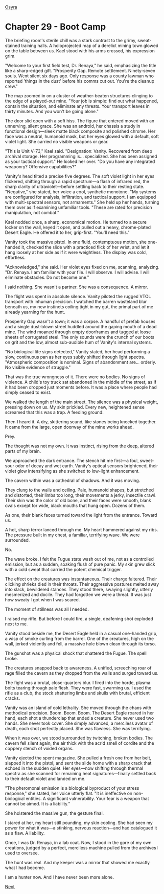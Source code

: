 [Osyra](Osyra.md)

# Chapter 29 - Boot Camp

The briefing room's sterile chill was a stark contrast to the grimy, sweat-stained training halls. A holoprojected map of a derelict mining town glowed on the table between us. Kael stood with his arms crossed, his expression grim.

"Welcome to your first field test, Dr. Renaya," he said, emphasizing the title like a sharp-edged gift. "Prosperity Gap. Remote settlement. Ninety-seven souls. Went silent six days ago. Only response was a county lawman who reported 'things in the dust' before his comms cut out. You're the cleanup crew."

The map zoomed in on a cluster of weather-beaten structures clinging to the edge of a played-out mine. "Your job is simple: find out what happened, contain the situation, and eliminate any threats. Your transport leaves in thirty minutes. And you won't be going alone."

The door slid open with a soft hiss. The figure that entered moved with an unnerving, silent grace. She was an android, her chassis a study in functional design—sleek matte black composite and polished chrome. Her face was a neutral, humanoid mask, but her eyes glowed with a default, soft violet light. She carried no visible weapons or gear.

"This is Unit V-73," Kael said. "Designation: Vanity. Recovered from deep archival storage. Her programming is... specialized. She has been assigned as your tactical support." He looked her over. "Do you have any integrated weaponry? Offensive capabilities?"

Vanity's head tilted a precise five degrees. The soft violet light in her eyes flickered, shifting through a rapid spectrum—a flash of infrared red, the sharp clarity of ultraviolet—before settling back to their resting state. "Negative," she stated, her voice a cool, synthetic monotone. "My systems are configured for analysis, infiltration, and tactical support. I am equipped with multi-spectral sensors, not armaments." She held up her hands, turning them over as if examining unfamiliar tools. "These are rated for precision manipulation, not combat."

Kael nodded once, a sharp, economical motion. He turned to a secure locker on the wall, keyed it open, and pulled out a heavy, chrome-plated Desert Eagle. He offered it to her, grip-first. "You'll need this."

Vanity took the massive pistol. In one fluid, contemptuous motion, she one-handed it, checked the slide with a practiced flick of her wrist, and let it hang loosely at her side as if it were weightless. The display was cold, effortless.

"Acknowledged," she said. Her violet eyes fixed on me, scanning, analyzing. "Dr. Renaya. I am familiar with your file. I will observe. I will advise. I will eliminate obstacles. Do not become one."

I said nothing. She wasn't a partner. She was a consequence. A mirror.

The flight was spent in absolute silence. Vanity piloted the rugged VTOL transport with inhuman precision. I watched the barren wasteland blur beneath us, my new instincts coiling tight in my gut, the primal part of me already yearning for the hunt.

Prosperity Gap wasn't a town; it was a corpse. A handful of prefab houses and a single dust-blown street huddled around the gaping mouth of a dead mine. The wind moaned through empty doorframes and tugged at loose sheets of corrugated steel. The only sounds were the crunch of our boots on grit and the low, almost sub-audible hum of Vanity's internal systems.

"No biological life signs detected," Vanity stated, her head performing a slow, continuous pan as her eyes subtly shifted through light spectra. "Atmospheric composition is nominal. Signs of abandonment are... orderly. No visible evidence of struggle."

That was the true wrongness of it. There were no bodies. No signs of violence. A child's toy truck sat abandoned in the middle of the street, as if it had been dropped just moments before. It was a place where people had simply ceased to exist.

We walked the length of the main street. The silence was a physical weight, pressing down on us. My skin prickled. Every new, heightened sense screamed that this was a trap. A feeding ground.

Then I heard it. A dry, skittering sound, like stones being knocked together. It came from the large, open doorway of the mine works ahead.

Prey.

The thought was not my own. It was instinct, rising from the deep, altered parts of my brain.

We approached the dark entrance. The stench hit me first—a foul, sweet-sour odor of decay and wet earth. Vanity's optical sensors brightened, their violet glow intensifying as she switched to low-light enhancement.

The cavern within was a cathedral of shadows. And it was moving.

They clung to the walls and ceiling. Pale, humanoid shapes, but stretched and distorted, their limbs too long, their movements a jerky, insectile crawl. Their skin was the color of old bone, and their faces were smooth, blank ovals except for wide, black mouths that hung open. Dozens of them.

As one, their blank faces turned toward the light from the entrance. Toward us.

A hot, sharp terror lanced through me. My heart hammered against my ribs. The pressure built in my chest, a familiar, terrifying wave. We were surrounded.

No.

The wave broke. I felt the Fugue state wash out of me, not as a controlled emission, but as a sudden, soaking flush of pure panic. My skin grew slick with a cold sweat that carried the potent chemical trigger.

The effect on the creatures was instantaneous. Their charge faltered. Their clicking shrieks died in their throats. Their aggressive postures melted away into slack, bewildered stances. They stood there, swaying slightly, utterly mesmerized and docile. They had forgotten we were a threat. It was just how sweaty I got when I was scared.

The moment of stillness was all I needed.

I raised my rifle. But before I could fire, a single, deafening shot exploded next to me.

Vanity stood beside me, the Desert Eagle held in a casual one-handed grip, a wisp of smoke curling from the barrel. One of the creatures, high on the wall, jerked violently and fell, a massive hole blown clean through its torso.

The gunshot was a physical shock that shattered the Fugue. The spell broke.

The creatures snapped back to awareness. A unified, screeching roar of rage filled the cavern as they dropped from the walls and surged toward us.

The fight was a brutal, close-quarters blur. I fired into the horde, plasma bolts tearing through pale flesh. They were fast, swarming us. I used the rifle as a club, the stock shattering limbs and skulls with brutal, efficient cracks.

Vanity was an island of cold lethality. She moved through the chaos with methodical precision. Boom. Boom. Boom. The Desert Eagle roared in her hand, each shot a thunderclap that ended a creature. She never used two hands. She never took cover. She simply advanced, a merciless avatar of death, each shot perfectly placed. She was flawless. She was terrifying.

When it was over, we stood surrounded by twitching, broken bodies. The cavern fell silent again, the air thick with the acrid smell of cordite and the coppery stench of voided organs.

Vanity ejected the spent magazine. She pulled a fresh one from her belt, slapped it into the pistol, and sent the slide home with a sharp crack that echoed in the sudden quiet. Her eyes—now shifting through thermal spectra as she scanned for remaining heat signatures—finally settled back to their default violet and landed on me.

"The pheromonal emission is a biological byproduct of your stress response," she stated, her voice utterly flat. "It is ineffective on non-biological entities. A significant vulnerability. Your fear is a weapon that cannot be aimed. It is a liability."

She holstered the massive gun, the gesture final.

I stared at her, my heart still pounding, my skin cooling. She had seen my power for what it was—a stinking, nervous reaction—and had catalogued it as a flaw. A liability.

Once, I was Dr. Renaya, in a lab coat. Now, I stood in the gore of my own creations, judged by a perfect, merciless machine pulled from the archives I used to oversee.

The hunt was real. And my keeper was a mirror that showed me exactly what I had become.

I am a hunter now. And I have never been more alone.

[Next](130.md)